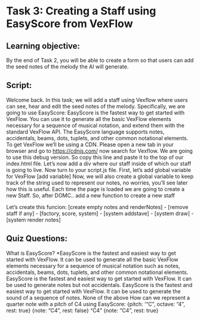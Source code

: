 # Task 3: Creating a Staff using EasyScore from VexFlow

## Learning objective: 
By the end of Task 2, you will be able to create a form so that users can add the seed notes of the melody the AI will generate.

## Script: 
Welcome back. In this task; we will add a staff using Vexflow where users can see, hear and edit the seed notes of the melody. Specifically, we are going to use EasyScore: EasyScore is the fastest way to get started with VexFlow. You can use it to generate all the basic VexFlow elements necessary for a sequence of musical notation, and extend them with the standard VexFlow API. The EasyScore language supports notes, accidentals, beams, dots, tuplets, and other common notational elements.
To get VexFlow we’ll be using a CDN. 
Please open a new tab in your browser and go to https://cdnjs.com/ now search for Vexflow. We are going to use this debug version. So copy this line and paste it to the top of our index.html file.
Let’s now add a div where our staff inside of which our staff is going to live.
Now turn to your script.js file. First, let’s add global variable for VexFlow
[add variable]
Now, we will also create a global variable to keep track of the string used to represent our notes, no worries, you’ll see later how this is useful. 
Each time the page is loaded we are going to create a new Staff. So, after DOMC.. add a new function to create a new staff

Let’s create this funcion:
[create empty notes and renderNotes] - [remove staff if any] - [factory, score, system] - [system addstave] - [system draw] - [system render notes]

## Quiz Questions:
What is EasyScore?
*EasyScore is the fastest and easiest way to get started with VexFlow. It can be used to generate all the basic VexFlow elements necessary for a sequence of musical notation  such as notes, accidentals, beams, dots, tuplets, and other common notational elements.
EasyScore is the fastest and easiest way to get started with VexFlow. It can be used to generate notes but not accidentals.
 EasyScore is the fastest and easiest way to get started with VexFlow. It can be used to generate the sound of a sequence of notes.
None of the above
How can we represent a quarter note with a pitch of C4 using EasyScore:
{pitch: ‘“C”, octave: “4”, rest: true}
{note: “C4”,  rest: false}
“C4”
{note: “C4”, rest: true}
